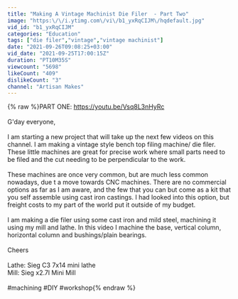 ```yaml
---
title: "Making A Vintage Machinist Die Filer  - Part Two"
image: "https:\/\/i.ytimg.com\/vi\/b1_yxRqCIJM\/hqdefault.jpg"
vid_id: "b1_yxRqCIJM"
categories: "Education"
tags: ["die filer","vintage","vintage machinist"]
date: "2021-09-26T09:08:25+03:00"
vid_date: "2021-09-25T17:00:15Z"
duration: "PT10M35S"
viewcount: "5698"
likeCount: "409"
dislikeCount: "3"
channel: "Artisan Makes"
---
```

{% raw %}PART ONE: <a rel="nofollow" target="blank" href="https://youtu.be/Vsq8L3nHyRc">https://youtu.be/Vsq8L3nHyRc</a><br /><br />G'day everyone,<br /><br /> I am starting a new project that will take up the next few videos on this channel. I am making a vintage style bench top filing machine/ die filer. These little machines are great for precise work where small parts need to be filed and the cut needing to be perpendicular to the work. <br /><br />These machines are once very common, but are much less common nowadays, due t a move towards CNC machines. There are no commercial options as far as I am aware, and the few that you can but come as a kit that you self assemble using cast iron castings. I had looked into this option, but freight costs to my part of the world put it outside of my budget.<br /><br />I am making a die filer using some cast iron and mild steel, machining it using my mill and lathe. In this video I machine the base, vertical column, horizontal column and bushings/plain bearings.<br /><br />Cheers<br /><br />Lathe: Sieg C3 7x14 mini lathe<br />Mill: Sieg x2.7l Mini Mill<br /><br />#machining #DIY #workshop{% endraw %}
